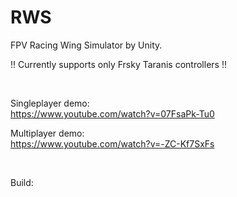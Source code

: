# RWS
FPV Racing Wing Simulator by Unity.

!! Currently supports only Frsky Taranis controllers !!

<br/>

Singleplayer demo:<br/>
https://www.youtube.com/watch?v=07FsaPk-Tu0

Multiplayer demo:<br/>
https://www.youtube.com/watch?v=-ZC-Kf7SxFs

<br/>

Build:<br/>
